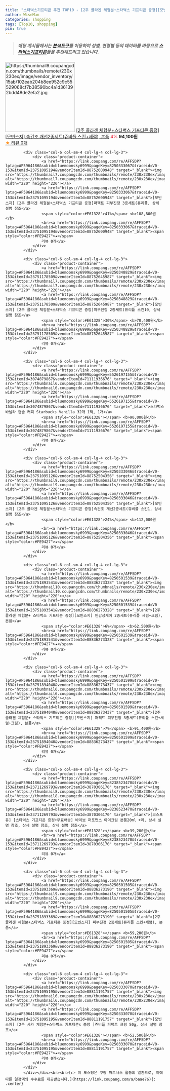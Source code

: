 ```yaml
---
title: "스타벅스기프티콘 추천 TOP10 - [2주 콜라겐 체험분+스타벅스 기프티콘 증정][모빈스지] 속건조 개선2종세트(쥬비플 스킨+세럼), 본품"
author: WiseMan
categories: shopping
tags: [Top10, shopping]
pin: true
---
```


> ##### 해당 게시물에서는 [**분석도구**](https://itemscout.io/)를 이용하여 **성별**, **연령별** 등의 데이터를 바탕으로 [**스타벅스기프티콘**](https://link.coupang.com/a/baae76)들을 추천해드리고 있습니다.
<div class="container"><div class="row">
            <div class="col-6 col-sm-4 col-lg-4 col-lg-3">
                <div class="product-container">
                    <a href="https://link.coupang.com/re/AFFSDP?lptag=AF5964186&subid=bluemoonsky6999&pageKey=8250501621&traceid=V0-153&itemId=23751894286&vendorItemId=88836273617" target="_blank"><img src="https://thumbnail9.coupangcdn.com/thumbnails/remote/230x230ex/image/vendor_inventory/15ab/102eab204b8ee952c9c55529068cf7b38590bc4a1d361392bdd48de2efa2.jpg" alt="https://thumbnail9.coupangcdn.com/thumbnails/remote/230x230ex/image/vendor_inventory/15ab/102eab204b8ee952c9c55529068cf7b38590bc4a1d361392bdd48de2efa2.jpg" width="220" height="220"></a>
                    <a href="https://link.coupang.com/re/AFFSDP?lptag=AF5964186&subid=bluemoonsky6999&pageKey=8250501621&traceid=V0-153&itemId=23751894286&vendorItemId=88836273617" target="_blank">[2주 콜라겐 체험분+스타벅스 기프티콘 증정][모빈스지] 속건조 개선2종세트(쥬비플 스킨+세럼), 본품</a>
                    <span style="color:#E61328">4%</span> <b>94,100원</b>
                    <br><a href="https://link.coupang.com/re/AFFSDP?lptag=AF5964186&subid=bluemoonsky6999&pageKey=8250501621&traceid=V0-153&itemId=23751894286&vendorItemId=88836273617" target="_blank"><span style="color:#FE9427">★</span> 
                    리뷰 0개</a>
                </div>
            </div>
            
            <div class="col-6 col-sm-4 col-lg-4 col-lg-3">
                <div class="product-container">
                    <a href="https://link.coupang.com/re/AFFSDP?lptag=AF5964186&subid=bluemoonsky6999&pageKey=8250333067&traceid=V0-153&itemId=23751095194&vendorItemId=88752600948" target="_blank"><img src="https://thumbnail7.coupangcdn.com/thumbnails/remote/230x230ex/image/vendor_inventory/8002/631f572bd6bb6f7e289db9c7bc61a876a1552fd32529adad68f6a19da3ad.jpg" alt="https://thumbnail7.coupangcdn.com/thumbnails/remote/230x230ex/image/vendor_inventory/8002/631f572bd6bb6f7e289db9c7bc61a876a1552fd32529adad68f6a19da3ad.jpg" width="220" height="220"></a>
                    <a href="https://link.coupang.com/re/AFFSDP?lptag=AF5964186&subid=bluemoonsky6999&pageKey=8250333067&traceid=V0-153&itemId=23751095194&vendorItemId=88752600948" target="_blank">[모빈스지] [2주 콜라겐 체험분+스타벅스 기프티콘 증정]퍼펙트 피부진정 3종세트(퓨리플, 상세 설명 참조</a>
                    <span style="color:#E61328">41%</span> <b>108,800원</b>
                    <br><a href="https://link.coupang.com/re/AFFSDP?lptag=AF5964186&subid=bluemoonsky6999&pageKey=8250333067&traceid=V0-153&itemId=23751095194&vendorItemId=88752600948" target="_blank"><span style="color:#FE9427">★</span> 
                    리뷰 0개</a>
                </div>
            </div>
            
            <div class="col-6 col-sm-4 col-lg-4 col-lg-3">
                <div class="product-container">
                    <a href="https://link.coupang.com/re/AFFSDP?lptag=AF5964186&subid=bluemoonsky6999&pageKey=8250348829&traceid=V0-153&itemId=23751178509&vendorItemId=88752645987" target="_blank"><img src="https://thumbnail7.coupangcdn.com/thumbnails/remote/230x230ex/image/vendor_inventory/ec3e/5aba6446b99b378bd259d6d4a239f3f5b6f1065179a3e3839d0687b400eb.jpg" alt="https://thumbnail7.coupangcdn.com/thumbnails/remote/230x230ex/image/vendor_inventory/ec3e/5aba6446b99b378bd259d6d4a239f3f5b6f1065179a3e3839d0687b400eb.jpg" width="220" height="220"></a>
                    <a href="https://link.coupang.com/re/AFFSDP?lptag=AF5964186&subid=bluemoonsky6999&pageKey=8250348829&traceid=V0-153&itemId=23751178509&vendorItemId=88752645987" target="_blank">[모빈스지] [2주 콜라겐 체험분+스타벅스 기프티콘 증정]피부진정 2종세트(퓨리플 스킨10, 상세 설명 참조</a>
                    <span style="color:#E61328">30%</span> <b>70,400원</b>
                    <br><a href="https://link.coupang.com/re/AFFSDP?lptag=AF5964186&subid=bluemoonsky6999&pageKey=8250348829&traceid=V0-153&itemId=23751178509&vendorItemId=88752645987" target="_blank"><span style="color:#FE9427">★</span> 
                    리뷰 0개</a>
                </div>
            </div>
            
            <div class="col-6 col-sm-4 col-lg-4 col-lg-3">
                <div class="product-container">
                    <a href="https://link.coupang.com/re/AFFSDP?lptag=AF5964186&subid=bluemoonsky6999&pageKey=5526197155&traceid=V0-153&itemId=3074879867&vendorItemId=71111936676" target="_blank"><img src="https://thumbnail6.coupangcdn.com/thumbnails/remote/230x230ex/image/vendor_inventory/840e/e287c159dd45be6ee85ce8d9b3f982079b4e46953aeddccc9e205a111737.jpg" alt="https://thumbnail6.coupangcdn.com/thumbnails/remote/230x230ex/image/vendor_inventory/840e/e287c159dd45be6ee85ce8d9b3f982079b4e46953aeddccc9e205a111737.jpg" width="220" height="220"></a>
                    <a href="https://link.coupang.com/re/AFFSDP?lptag=AF5964186&subid=bluemoonsky6999&pageKey=5526197155&traceid=V0-153&itemId=3074879867&vendorItemId=71111936676" target="_blank">스타벅스 바닐라 캡슐 커피 Starbucks Vanilla 32개 1팩, 1개</a>
                    <span style="color:#E61328"></span> <b>90,000원</b>
                    <br><a href="https://link.coupang.com/re/AFFSDP?lptag=AF5964186&subid=bluemoonsky6999&pageKey=5526197155&traceid=V0-153&itemId=3074879867&vendorItemId=71111936676" target="_blank"><span style="color:#FE9427">★</span> 
                    리뷰 0개</a>
                </div>
            </div>
            
            <div class="col-6 col-sm-4 col-lg-4 col-lg-3">
                <div class="product-container">
                    <a href="https://link.coupang.com/re/AFFSDP?lptag=AF5964186&subid=bluemoonsky6999&pageKey=8250333046&traceid=V0-153&itemId=23751095126&vendorItemId=88752504356" target="_blank"><img src="https://thumbnail9.coupangcdn.com/thumbnails/remote/230x230ex/image/vendor_inventory/5439/713a9b3eabf2785bdd301294d82140c6c99dc4af0d9c6f23cef548109d20.jpg" alt="https://thumbnail9.coupangcdn.com/thumbnails/remote/230x230ex/image/vendor_inventory/5439/713a9b3eabf2785bdd301294d82140c6c99dc4af0d9c6f23cef548109d20.jpg" width="220" height="220"></a>
                    <a href="https://link.coupang.com/re/AFFSDP?lptag=AF5964186&subid=bluemoonsky6999&pageKey=8250333046&traceid=V0-153&itemId=23751095126&vendorItemId=88752504356" target="_blank">[모빈스지] [2주 콜라겐 체험분+스타벅스 기프티콘 증정]속건조 개선2종세트(쥬비플 스킨1, 상세 설명 참조</a>
                    <span style="color:#E61328">24%</span> <b>112,000원</b>
                    <br><a href="https://link.coupang.com/re/AFFSDP?lptag=AF5964186&subid=bluemoonsky6999&pageKey=8250333046&traceid=V0-153&itemId=23751095126&vendorItemId=88752504356" target="_blank"><span style="color:#FE9427">★</span> 
                    리뷰 0개</a>
                </div>
            </div>
            
            <div class="col-6 col-sm-4 col-lg-4 col-lg-3">
                <div class="product-container">
                    <a href="https://link.coupang.com/re/AFFSDP?lptag=AF5964186&subid=bluemoonsky6999&pageKey=8250501539&traceid=V0-153&itemId=23751893541&vendorItemId=88836273328" target="_blank"><img src="https://thumbnail10.coupangcdn.com/thumbnails/remote/230x230ex/image/vendor_inventory/494a/fcef760f9aab24cbeeeaaf9d2e2f3469713862c6be11c871100624911a44.jpg" alt="https://thumbnail10.coupangcdn.com/thumbnails/remote/230x230ex/image/vendor_inventory/494a/fcef760f9aab24cbeeeaaf9d2e2f3469713862c6be11c871100624911a44.jpg" width="220" height="220"></a>
                    <a href="https://link.coupang.com/re/AFFSDP?lptag=AF5964186&subid=bluemoonsky6999&pageKey=8250501539&traceid=V0-153&itemId=23751893541&vendorItemId=88836273328" target="_blank">[2주 콜라겐 체험분+ 스타벅스 기프티콘 증정][모빈스지] 민감성케어 2종세트(퓨리플 세럼+크림), 본품</a>
                    <span style="color:#E61328">6%</span> <b>62,500원</b>
                    <br><a href="https://link.coupang.com/re/AFFSDP?lptag=AF5964186&subid=bluemoonsky6999&pageKey=8250501539&traceid=V0-153&itemId=23751893541&vendorItemId=88836273328" target="_blank"><span style="color:#FE9427">★</span> 
                    리뷰 0개</a>
                </div>
            </div>
            
            <div class="col-6 col-sm-4 col-lg-4 col-lg-3">
                <div class="product-container">
                    <a href="https://link.coupang.com/re/AFFSDP?lptag=AF5964186&subid=bluemoonsky6999&pageKey=8250501599&traceid=V0-153&itemId=23751894040&vendorItemId=88836273437" target="_blank"><img src="https://thumbnail6.coupangcdn.com/thumbnails/remote/230x230ex/image/vendor_inventory/45f9/18db9f2833563abf4389792889f438ee7b4ed3e76a96c82ae8b09bc8350e.jpg" alt="https://thumbnail6.coupangcdn.com/thumbnails/remote/230x230ex/image/vendor_inventory/45f9/18db9f2833563abf4389792889f438ee7b4ed3e76a96c82ae8b09bc8350e.jpg" width="220" height="220"></a>
                    <a href="https://link.coupang.com/re/AFFSDP?lptag=AF5964186&subid=bluemoonsky6999&pageKey=8250501599&traceid=V0-153&itemId=23751894040&vendorItemId=88836273437" target="_blank">[2주 콜라겐 체험분+ 스타벅스 기프티콘 증정][모빈스지] 퍼펙트 피부진정 3종세트(퓨리플 스킨+세럼+크림), 본품</a>
                    <span style="color:#E61328">7%</span> <b>91,400원</b>
                    <br><a href="https://link.coupang.com/re/AFFSDP?lptag=AF5964186&subid=bluemoonsky6999&pageKey=8250501599&traceid=V0-153&itemId=23751894040&vendorItemId=88836273437" target="_blank"><span style="color:#FE9427">★</span> 
                    리뷰 0개</a>
                </div>
            </div>
            
            <div class="col-6 col-sm-4 col-lg-4 col-lg-3">
                <div class="product-container">
                    <a href="https://link.coupang.com/re/AFFSDP?lptag=AF5964186&subid=bluemoonsky6999&pageKey=8238523470&traceid=V0-153&itemId=23711269793&vendorItemId=3870306170" target="_blank"><img src="https://thumbnail8.coupangcdn.com/thumbnails/remote/230x230ex/image/vendor_inventory/c975/5a6d4f4e7448045ec7afe77a3665ae09bf489522c1d6b481f3319d04fb3c.jpg" alt="https://thumbnail8.coupangcdn.com/thumbnails/remote/230x230ex/image/vendor_inventory/c975/5a6d4f4e7448045ec7afe77a3665ae09bf489522c1d6b481f3319d04fb3c.jpg" width="220" height="220"></a>
                    <a href="https://link.coupang.com/re/AFFSDP?lptag=AF5964186&subid=bluemoonsky6999&pageKey=8238523470&traceid=V0-153&itemId=23711269793&vendorItemId=3870306170" target="_blank">[코스포유] [스타벅스 기프티콘 증정+무료배송] 바이브 퍼포먼스 아이크림 본품20ml +리, 상세 설명 참조, 상세 설명 참조, 상세 설명 참조</a>
                    <span style="color:#E61328"></span> <b>39,200원</b>
                    <br><a href="https://link.coupang.com/re/AFFSDP?lptag=AF5964186&subid=bluemoonsky6999&pageKey=8238523470&traceid=V0-153&itemId=23711269793&vendorItemId=3870306170" target="_blank"><span style="color:#FE9427">★</span> 
                    리뷰 0개</a>
                </div>
            </div>
            
            <div class="col-6 col-sm-4 col-lg-4 col-lg-3">
                <div class="product-container">
                    <a href="https://link.coupang.com/re/AFFSDP?lptag=AF5964186&subid=bluemoonsky6999&pageKey=8250501505&traceid=V0-153&itemId=23751893369&vendorItemId=88836273190" target="_blank"><img src="https://thumbnail9.coupangcdn.com/thumbnails/remote/230x230ex/image/vendor_inventory/7df8/0bc5b54e4a5f17313bae7e5965b606181118a5462256f281843d7f9d6d75.jpg" alt="https://thumbnail9.coupangcdn.com/thumbnails/remote/230x230ex/image/vendor_inventory/7df8/0bc5b54e4a5f17313bae7e5965b606181118a5462256f281843d7f9d6d75.jpg" width="220" height="220"></a>
                    <a href="https://link.coupang.com/re/AFFSDP?lptag=AF5964186&subid=bluemoonsky6999&pageKey=8250501505&traceid=V0-153&itemId=23751893369&vendorItemId=88836273190" target="_blank">[2주 콜라겐 체험분+스타벅스 기프티콘 증정][모빈스지] 피부진정 2종세트(퓨리플 스킨+세럼), 본품</a>
                    <span style="color:#E61328"></span> <b>59,200원</b>
                    <br><a href="https://link.coupang.com/re/AFFSDP?lptag=AF5964186&subid=bluemoonsky6999&pageKey=8250501505&traceid=V0-153&itemId=23751893369&vendorItemId=88836273190" target="_blank"><span style="color:#FE9427">★</span> 
                    리뷰 0개</a>
                </div>
            </div>
            
            <div class="col-6 col-sm-4 col-lg-4 col-lg-3">
                <div class="product-container">
                    <a href="https://link.coupang.com/re/AFFSDP?lptag=AF5964186&subid=bluemoonsky6999&pageKey=8250333070&traceid=V0-153&itemId=23751095195&vendorItemId=88811191757" target="_blank"><img src="https://thumbnail6.coupangcdn.com/thumbnails/remote/230x230ex/image/vendor_inventory/a0d6/d8edfc73c64a9724e7b821725c412b82e58d5203795efc0214655ee67cc7.jpg" alt="https://thumbnail6.coupangcdn.com/thumbnails/remote/230x230ex/image/vendor_inventory/a0d6/d8edfc73c64a9724e7b821725c412b82e58d5203795efc0214655ee67cc7.jpg" width="220" height="220"></a>
                    <a href="https://link.coupang.com/re/AFFSDP?lptag=AF5964186&subid=bluemoonsky6999&pageKey=8250333070&traceid=V0-153&itemId=23751095195&vendorItemId=88811191757" target="_blank">[모빈스지] [2주 시카 체험분+스타벅스 기프티콘s 증정 ]쥬비플 퍼팩트 크림 50g, 상세 설명 참조</a>
                    <span style="color:#E61328"></span> <b>52,500원</b>
                    <br><a href="https://link.coupang.com/re/AFFSDP?lptag=AF5964186&subid=bluemoonsky6999&pageKey=8250333070&traceid=V0-153&itemId=23751095195&vendorItemId=88811191757" target="_blank"><span style="color:#FE9427">★</span> 
                    리뷰 0개</a>
                </div>
            </div>
            </div></div><br><br>[👉 이 포스팅은 쿠팡 파트너스 활동의 일환으로, 이에 따른 일정액의 수수료를 제공받습니다.](https://link.coupang.com/a/baae76){: .center}